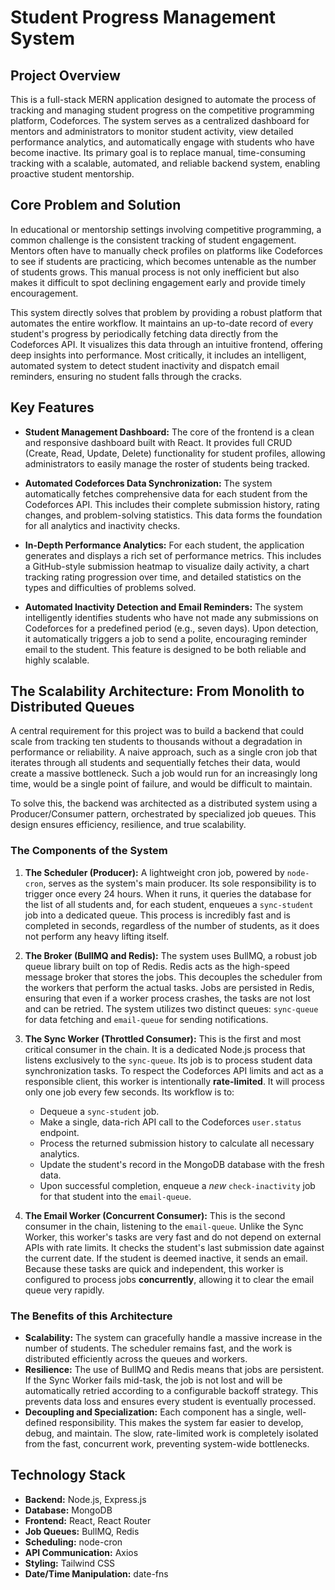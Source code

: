 # Student Progress Management System

## Project Overview

This is a full-stack MERN application designed to automate the process of tracking and managing student progress on the competitive programming platform, Codeforces. The system serves as a centralized dashboard for mentors and administrators to monitor student activity, view detailed performance analytics, and automatically engage with students who have become inactive. Its primary goal is to replace manual, time-consuming tracking with a scalable, automated, and reliable backend system, enabling proactive student mentorship.

## Core Problem and Solution

In educational or mentorship settings involving competitive programming, a common challenge is the consistent tracking of student engagement. Mentors often have to manually check profiles on platforms like Codeforces to see if students are practicing, which becomes untenable as the number of students grows. This manual process is not only inefficient but also makes it difficult to spot declining engagement early and provide timely encouragement.

This system directly solves that problem by providing a robust platform that automates the entire workflow. It maintains an up-to-date record of every student's progress by periodically fetching data directly from the Codeforces API. It visualizes this data through an intuitive frontend, offering deep insights into performance. Most critically, it includes an intelligent, automated system to detect student inactivity and dispatch email reminders, ensuring no student falls through the cracks.

## Key Features

*   **Student Management Dashboard:** The core of the frontend is a clean and responsive dashboard built with React. It provides full CRUD (Create, Read, Update, Delete) functionality for student profiles, allowing administrators to easily manage the roster of students being tracked.

*   **Automated Codeforces Data Synchronization:** The system automatically fetches comprehensive data for each student from the Codeforces API. This includes their complete submission history, rating changes, and problem-solving statistics. This data forms the foundation for all analytics and inactivity checks.

*   **In-Depth Performance Analytics:** For each student, the application generates and displays a rich set of performance metrics. This includes a GitHub-style submission heatmap to visualize daily activity, a chart tracking rating progression over time, and detailed statistics on the types and difficulties of problems solved.

*   **Automated Inactivity Detection and Email Reminders:** The system intelligently identifies students who have not made any submissions on Codeforces for a predefined period (e.g., seven days). Upon detection, it automatically triggers a job to send a polite, encouraging reminder email to the student. This feature is designed to be both reliable and highly scalable.

## The Scalability Architecture: From Monolith to Distributed Queues

A central requirement for this project was to build a backend that could scale from tracking ten students to thousands without a degradation in performance or reliability. A naive approach, such as a single cron job that iterates through all students and sequentially fetches their data, would create a massive bottleneck. Such a job would run for an increasingly long time, would be a single point of failure, and would be difficult to maintain.

To solve this, the backend was architected as a distributed system using a Producer/Consumer pattern, orchestrated by specialized job queues. This design ensures efficiency, resilience, and true scalability.

### The Components of the System

1.  **The Scheduler (Producer):** A lightweight cron job, powered by `node-cron`, serves as the system's main producer. Its sole responsibility is to trigger once every 24 hours. When it runs, it queries the database for the list of all students and, for each student, enqueues a `sync-student` job into a dedicated queue. This process is incredibly fast and is completed in seconds, regardless of the number of students, as it does not perform any heavy lifting itself.

2.  **The Broker (BullMQ and Redis):** The system uses BullMQ, a robust job queue library built on top of Redis. Redis acts as the high-speed message broker that stores the jobs. This decouples the scheduler from the workers that perform the actual tasks. Jobs are persisted in Redis, ensuring that even if a worker process crashes, the tasks are not lost and can be retried. The system utilizes two distinct queues: `sync-queue` for data fetching and `email-queue` for sending notifications.

3.  **The Sync Worker (Throttled Consumer):** This is the first and most critical consumer in the chain. It is a dedicated Node.js process that listens exclusively to the `sync-queue`. Its job is to process student data synchronization tasks. To respect the Codeforces API limits and act as a responsible client, this worker is intentionally **rate-limited**. It will process only one job every few seconds. Its workflow is to:
    *   Dequeue a `sync-student` job.
    *   Make a single, data-rich API call to the Codeforces `user.status` endpoint.
    *   Process the returned submission history to calculate all necessary analytics.
    *   Update the student's record in the MongoDB database with the fresh data.
    *   Upon successful completion, enqueue a *new* `check-inactivity` job for that student into the `email-queue`.

4.  **The Email Worker (Concurrent Consumer):** This is the second consumer in the chain, listening to the `email-queue`. Unlike the Sync Worker, this worker's tasks are very fast and do not depend on external APIs with rate limits. It checks the student's last submission date against the current date. If the student is deemed inactive, it sends an email. Because these tasks are quick and independent, this worker is configured to process jobs **concurrently**, allowing it to clear the email queue very rapidly.

### The Benefits of this Architecture

*   **Scalability:** The system can gracefully handle a massive increase in the number of students. The scheduler remains fast, and the work is distributed efficiently across the queues and workers.
*   **Resilience:** The use of BullMQ and Redis means that jobs are persistent. If the Sync Worker fails mid-task, the job is not lost and will be automatically retried according to a configurable backoff strategy. This prevents data loss and ensures every student is eventually processed.
*   **Decoupling and Specialization:** Each component has a single, well-defined responsibility. This makes the system far easier to develop, debug, and maintain. The slow, rate-limited work is completely isolated from the fast, concurrent work, preventing system-wide bottlenecks.

## Technology Stack

*   **Backend:** Node.js, Express.js
*   **Database:** MongoDB
*   **Frontend:** React, React Router
*   **Job Queues:** BullMQ, Redis
*   **Scheduling:** node-cron
*   **API Communication:** Axios
*   **Styling:** Tailwind CSS
*   **Date/Time Manipulation:** date-fns 